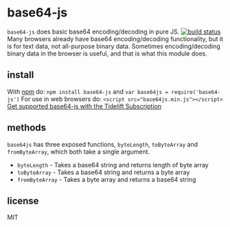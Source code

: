 base64-js
==
`base64-js` does basic base64 encoding/decoding in pure JS.
[![build status](https://secure.travis-ci.org/beatgammit/base64-js.png)](http://travis-ci.org/beatgammit/base64-js)
Many browsers already have base64 encoding/decoding functionality, but it is for text data, not all-purpose binary data.
Sometimes encoding/decoding binary data in the browser is useful, and that is what this module does.
## install
With [npm](https://npmjs.org) do:
`npm install base64-js` and `var base64js = require('base64-js')`
For use in web browsers do:
`<script src="base64js.min.js"></script>`
[Get supported base64-js with the Tidelift Subscription](https://tidelift.com/subscription/pkg/npm-base64-js?utm_source=npm-base64-js&utm_medium=referral&utm_campaign=readme)
## methods
`base64js` has three exposed functions, `byteLength`, `toByteArray` and `fromByteArray`, which both take a single argument.
* `byteLength` - Takes a base64 string and returns length of byte array
* `toByteArray` - Takes a base64 string and returns a byte array
* `fromByteArray` - Takes a byte array and returns a base64 string
## license
MIT
